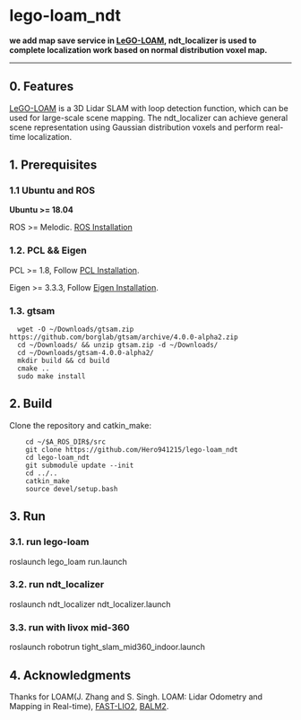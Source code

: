 # lego-loam_ndt
**we add map save service in [LeGO-LOAM](https://github.com/RobustFieldAutonomyLab/LeGO-LOAM), ndt_localizer is used to complete localization work based on normal distribution voxel map.**

** **

## 0. Features
[LeGO-LOAM](https://github.com/RobustFieldAutonomyLab/LeGO-LOAM) is a 3D Lidar SLAM with loop detection function, which can be used for large-scale scene mapping. The ndt_localizer can achieve general scene representation using Gaussian distribution voxels and perform real-time localization.

## 1. Prerequisites
### 1.1 **Ubuntu** and **ROS**
**Ubuntu >= 18.04**

ROS    >= Melodic. [ROS Installation](http://wiki.ros.org/ROS/Installation)

### 1.2. **PCL && Eigen**
PCL    >= 1.8,   Follow [PCL Installation](http://www.pointclouds.org/downloads/linux.html).

Eigen  >= 3.3.3, Follow [Eigen Installation](http://eigen.tuxfamily.org/index.php?title=Main_Page).

### 1.3. **gtsam**

```
  wget -O ~/Downloads/gtsam.zip https://github.com/borglab/gtsam/archive/4.0.0-alpha2.zip
  cd ~/Downloads/ && unzip gtsam.zip -d ~/Downloads/
  cd ~/Downloads/gtsam-4.0.0-alpha2/
  mkdir build && cd build
  cmake ..
  sudo make install
```

## 2. Build

Clone the repository and catkin_make:

```
    cd ~/$A_ROS_DIR$/src
    git clone https://github.com/Hero941215/lego-loam_ndt
    cd lego-loam_ndt
    git submodule update --init
    cd ../..
    catkin_make
    source devel/setup.bash
```

## 3. Run
### 3.1. **run lego-loam**

roslaunch lego_loam run.launch

### 3.2. **run ndt_localizer**

roslaunch ndt_localizer ndt_localizer.launch

### 3.3. **run with livox mid-360**

roslaunch robotrun tight_slam_mid360_indoor.launch

## 4. Acknowledgments

Thanks for LOAM(J. Zhang and S. Singh. LOAM: Lidar Odometry and Mapping in Real-time), [FAST-LIO2](https://github.com/hku-mars/FAST_LIO), [BALM2](https://github.com/hku-mars/BALM).
